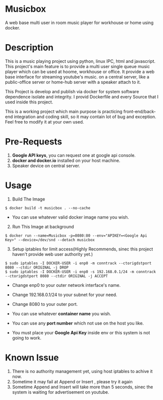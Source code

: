 # Musicbox
A web base multi user in room music player for workhouse or home using docker.

# Description
   This is a music playing project using python, linux IPC, html and javascript. This project's main feature is to provide a multi user
 single queue music player which can be used at hoome, workhouse or office. It provide a web base interface for streaming youtube's music.
on a central server, like a public-office server or home-hub server with a speaker attach to it. 

This Project is develop and publish via docker for system software dependence isolate and integrity. I provid Dockerfile and every Source that I used inside this project.

This is a working project which main purpose is practicing front-end/back-end integration and coding skill, so it may contain lot of bug and exception. Feel free to modify it at your own used.

# Pre-Requests
1. **Google API keys**, you can request one at google api console.
2. **docker and docker.io** installed on your host machine. 
3. Speaker device on central server.
# Usage
1. Build The Image 

```
$ docker build -t musicbox . --no-cache
```

* You can use whatever valid docker image name you wish.

2. Run This Image at background
```
$ docker run --name=Musicbox -p=8080:80 --env="APIKEY=<Google Api Key>" --device=/dev/snd --detach musicbox
```
3. Setup iptables for limit access(Highly Recommends, sinec this project haven't provide web user authority yet.)
```
$ sudo iptables -I DOCKER-USER -i enp0 -m conntrack --ctorigdstport 8080 --ctdir ORIGINAL -j DROP
$ sudo iptables -I DOCKER-USER -i enp0 -s 192.168.0.1/24 -m conntrack --ctorigdstport 8080 --ctdir ORIGINAL -j ACCEPT
```
* Change enp0 to your outer network interface's name.
* Change 192.168.0.1/24 to your subnet for your need.
* Change 8080 to your outer port.




* You can use whatever **container name** you wish.
* You can use any **port number** which not use on the host you like.
* You must place your **Google Api Key** inside env or this system is not going to work.
# Known Issue

1. There is no authority management yet, using host iptables to achive it now.
2. Sometime it may fail at Append or Insert , please try it again
3. Sometime Append and Insert will take more than 5 seconds, sinec the system is waiting for advertisement on youtube.
